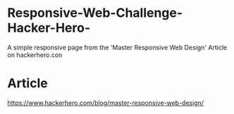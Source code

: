 # Responsive-Web-Challenge-Hacker-Hero-
A simple responsive page from the 'Master Responsive Web Design' Article on hackerhero.con

# Article
https://www.hackerhero.com/blog/master-responsive-web-design/
